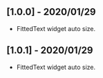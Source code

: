 ## [1.0.0] - 2020/01/29

* FittedText widget auto size.

## [1.0.1] - 2020/01/29

* FittedText widget auto size.
